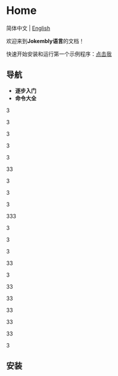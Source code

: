 # Home

简体中文 | [English](./README.md)

欢迎来到**Jokembly语言**的文档！

快速开始安装和运行第一个示例程序：[点击我](#安装)

## 导航

- **逐步入门**
- **命令大全**




3

3

3

3

3

33

3

3

3

333

3

3

3

33

3

33

33

33

33

33




3
## 安装
